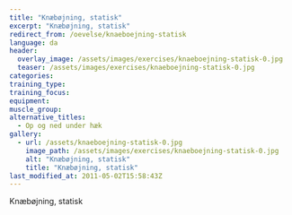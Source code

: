 ```yaml
---
title: "Knæbøjning, statisk"
excerpt: "Knæbøjning, statisk"
redirect_from: /oevelse/knaeboejning-statisk
language: da
header:
  overlay_image: /assets/images/exercises/knaeboejning-statisk-0.jpg
  teaser: /assets/images/exercises/knaeboejning-statisk-0.jpg
categories:
training_type: 
training_focus: 
equipment:
muscle_group:
alternative_titles:
  - Op og ned under hæk
gallery:
  - url: /assets/knaeboejning-statisk-0.jpg
    image_path: /assets/images/exercises/knaeboejning-statisk-0.jpg
    alt: "Knæbøjning, statisk"
    title: "Knæbøjning, statisk"
last_modified_at: 2011-05-02T15:58:43Z
---
```


Knæbøjning, statisk

